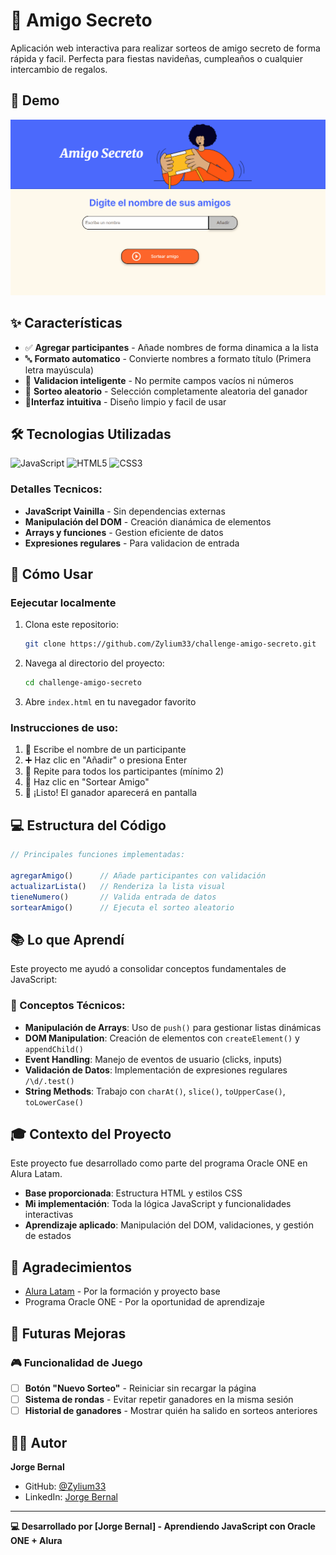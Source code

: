 
# 🎁 Amigo Secreto

Aplicación web interactiva para realizar sorteos de amigo secreto de forma rápida y facil. 
Perfecta para fiestas navideñas, cumpleaños o cualquier intercambio de regalos.

## 📸 Demo

![Demo del Amigo Secreto](./assets/demo.gif)

## ✨ Características

- ✅ **Agregar participantes** - Añade nombres de forma dinamica a la lista
- 🔤 **Formato automatico** - Convierte nombres a formato título (Primera letra mayúscula)
- 🚫 **Validacion inteligente** - No permite campos vacíos ni números
- 🎲 **Sorteo aleatorio** - Selección completamente aleatoria del ganador
- 📱**Interfaz intuitiva** - Diseño limpio y facil de usar

## 🛠️ Tecnologias Utilizadas

![JavaScript](https://img.shields.io/badge/JavaScript-F7DF1E?style=for-the-badge&logo=javascript&logoColor=black)
![HTML5](https://img.shields.io/badge/HTML5-E34C26?style=for-the-badge&logo=html5&logoColor=white)
![CSS3](https://img.shields.io/badge/CSS3-1572B6?style=for-the-badge&logo=css3&logoColor=white)

### Detalles Tecnicos:
- **JavaScript Vainilla** - Sin dependencias externas
- **Manipulación del DOM** - Creación dianámica de elementos
- **Arrays y funciones** - Gestion eficiente de datos
- **Expresiones regulares** - Para validacion de entrada

## 🚀 Cómo Usar 

### Eejecutar localmente 
1. Clona este repositorio:
   ```bash
   git clone https://github.com/Zylium33/challenge-amigo-secreto.git
   ```
2. Navega al directorio del proyecto:
   ```bash
   cd challenge-amigo-secreto
   ```
3. Abre `index.html` en tu navegador favorito

### Instrucciones de uso:
1. 📝 Escribe el nombre de un participante
2. ➕ Haz clic en "Añadir" o presiona Enter
3. 🔁 Repite para todos los participantes (mínimo 2)
4. 🎲 Haz clic en "Sortear Amigo"
5. 🎉 ¡Listo! El ganador aparecerá en pantalla


## 💻 Estructura del Código

```javascript
// Principales funciones implementadas:

agregarAmigo()      // Añade participantes con validación
actualizarLista()   // Renderiza la lista visual
tieneNumero()       // Valida entrada de datos
sortearAmigo()      // Ejecuta el sorteo aleatorio
```

## 📚 Lo que Aprendí

Este proyecto me ayudó a consolidar conceptos fundamentales de JavaScript:

### 🎯 Conceptos Técnicos:
- **Manipulación de Arrays**: Uso de `push()` para gestionar listas dinámicas
- **DOM Manipulation**: Creación de elementos con `createElement()` y `appendChild()`
- **Event Handling**: Manejo de eventos de usuario (clicks, inputs)
- **Validación de Datos**: Implementación de expresiones regulares `/\d/.test()`
- **String Methods**: Trabajo con `charAt()`, `slice()`, `toUpperCase()`, `toLowerCase()`

## 🎓 Contexto del Proyecto

Este proyecto fue desarrollado como parte del programa Oracle ONE en Alura Latam.
- **Base proporcionada**: Estructura HTML y estilos CSS
- **Mi implementación**: Toda la lógica JavaScript y funcionalidades interactivas
- **Aprendizaje aplicado**: Manipulación del DOM, validaciones, y gestión de estados

## 🙏 Agradecimientos

- [Alura Latam](https://www.alura.com.br/) - Por la formación y proyecto base
- Programa Oracle ONE - Por la oportunidad de aprendizaje

## 🔮 Futuras Mejoras

### 🎮 Funcionalidad de Juego
- [ ] **Botón "Nuevo Sorteo"** - Reiniciar sin recargar la página
- [ ] **Sistema de rondas** - Evitar repetir ganadores en la misma sesión
- [ ] **Historial de ganadores** - Mostrar quién ha salido en sorteos anteriores

## 👨‍💻 Autor

**Jorge Bernal**

- GitHub: [@Zylium33](https://github.com/Zylium33)
- LinkedIn: [Jorge Bernal](https://www.linkedin.com/in/jorge-luis-bernal-saucedo-a58bb137a/)

---

**💻 Desarrollado por [Jorge Bernal] - Aprendiendo JavaScript con Oracle ONE + Alura**
